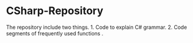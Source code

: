 # CSharp-Repository

The repository include two things. 1. Code to explain C# grammar. 2. Code segments of frequently used functions .
